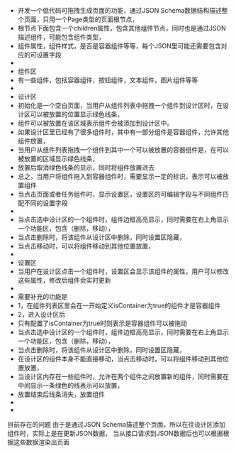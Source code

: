  * 开发一个低代码可拖拽生成页面的功能，通过JSON Schema数据结构描述整个页面，只用一个Page类型的页面根节点，
 * 根节点下面包含一个children属性，包含其他组件节点，同时也是通过JSON 描述组件，可能包含组件类型，
 * 组件属性，组件样式，是否是容器组件等等，每个JSON里可能还需要包含对应的可设置字段
 * 
 * 组件区
 * 有一些组件，包括容器组件，按钮组件，文本组件，图片组件等等
 * 
 * 设计区
 * 初始化是一个空白页面，当用户从组件列表中拖拽一个组件到设计区时，在设计区可以被放置的位置显示绿色线条，
 * 组件可以被放置在该区域表示组件会被添加到设计区中。
 * 如果设计区里已经有了很多组件时，其中有一部分组件是容器组件，允许其他组件放置，
 * 当用户从组件列表拖拽一个组件到其中一个可以被放置的容器组件是，在可以被放置的区域显示绿色线条，
 * 放置后取消绿色线条的显示，同时将组件放置进去
 * 总之，当用户将组件拖入到容器组件时，需要显示一定的标识，表示可以被放置组件
 * 当点击页面或者任务组件时，显示设置区，设置区的可编辑字段与不同组件匹配不同的设置字段
 * 
 * 当点击选中设计区的一个组件时，组件边框高亮显示，同时需要在右上角显示一个功能区，包含（删除，移动），
 * 当点击删除时，将该组件从设计区中删除，同时设置区隐藏，
 * 当点击移动时，可以将组件移动到其他位置放置，
 * 
 * 设置区
 * 当用户在设计区点击一个组件时，设置区会显示该组件的属性，用户可以修改这些属性，修改后组件会实时更新
 * 
 * 需要补充的功能是
 * 1，在组件列表区里会在一开始定义isContainer为true的组件才是容器组件
 * 2，进入设计区后
 *  只有配置了isContainer为true时则表示是容器组件可以被拖动
 *  当点击选中设计区的一个组件时，组件边框高亮显示，同时需要在右上角显示一个功能区，包含（删除，移动），
 *  当点击删除时，将该组件从设计区中删除，同时设置区隐藏，
 *  在设计区的组件本身不能直接移动，当点击移动时，可以将组件移动到其他位置放置，
 *  当设计区内存在一些组件时，允许在两个组件之间放置新的组件，同时需要在中间显示一条绿色的线表示可以放置，
 *  放置结束后线条消失，放置组件
 * 
 *

 目前存在的问题
 由于是通过JSON Schema描述整个页面，所以在往设计区添加组件时，实际上是在更新JSON数据，
 当从接口请求到JSON数据后也可以根据根据这些数据渲染出页面
